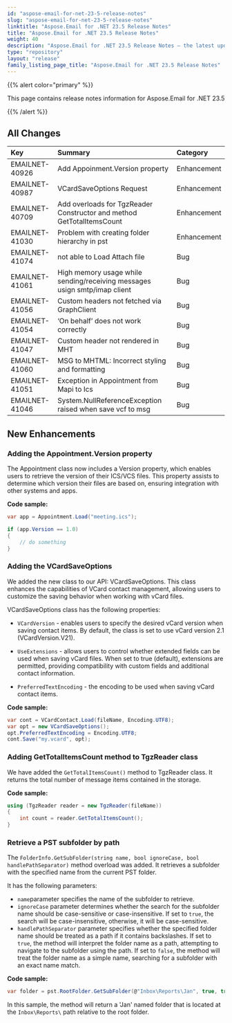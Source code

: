 ```yaml
---
id: "aspose-email-for-net-23-5-release-notes"
slug: "aspose-email-for-net-23-5-release-notes"
linktitle: "Aspose.Email for .NET 23.5 Release Notes"
title: "Aspose.Email for .NET 23.5 Release Notes"
weight: 40
description: "Aspose.Email for .NET 23.5 Release Notes – the latest updates and fixes."
type: "repository"
layout: "release"
family_listing_page_title: "Aspose.Email for .NET 23.5 Release Notes"
---
```


{{% alert color="primary" %}}

This page contains release notes information for Aspose.Email for .NET 23.5

{{% /alert %}}

## **All Changes**

|**Key**|**Summary**|**Category**|
| :- | :- | :- |
|EMAILNET-40926|Add Appoinment.Version property|Enhancement|
|EMAILNET-40987|VCardSaveOptions Request|Enhancement|
|EMAILNET-40709|Add overloads for TgzReader Constructor and method GetTotalItemsCount|Enhancement|
|EMAILNET-41030|Problem with creating folder hierarchy in pst|Enhancement|
|EMAILNET-41074|not able to Load Attach file|Bug|
|EMAILNET-41061|High memory usage while sending/receiving messages usign smtp/imap client|Bug|
|EMAILNET-41056|Custom headers not fetched via GraphClient|Bug|
|EMAILNET-41054|‘On behalf’ does not work correctly|Bug|
|EMAILNET-41047|Custom header not rendered in MHT|Bug|
|EMAILNET-41060|MSG to MHTML: Incorrect styling and formatting|Bug|
|EMAILNET-41051|Exception in Appointment from Mapi to Ics|Bug|
|EMAILNET-41046|System.NullReferenceException raised when save vcf to msg|Bug|

## **New Enhancements**

### **Adding the Appointment.Version property**

The Appointment class now includes a Version property, which enables users to retrieve the version of their ICS/VCS files. This property assists to determine which version their files are based on, ensuring integration with other systems and apps.

**Code sample:**

```cs
var app = Appointment.Load("meeting.ics");

if (app.Version == 1.0)
{
    // do something
}
```

### **Adding the VCardSaveOptions**

We added the new class to our API: VCardSaveOptions. This class enhances the capabilities of VCard contact management, allowing users to customize the saving behavior when working with vCard files.

VCardSaveOptions class has the following properties:

- `VCardVersion` - enables users to specify the desired vCard version when saving contact items. By default, the class is set to use vCard version 2.1 (VCardVersion.V21).

- `UseExtensions` - allows users to control whether extended fields can be used when saving vCard files. When set to true (default), extensions are permitted, providing compatibility with custom fields and additional contact information.

- `PreferredTextEncoding` - the encoding to be used when saving vCard contact items.


**Code sample:**

```cs
var cont = VCardContact.Load(fileName, Encoding.UTF8);
var opt = new VCardSaveOptions();
opt.PreferredTextEncoding = Encoding.UTF8;
cont.Save("my.vcard", opt);
```

### **Adding GetTotalItemsCount method to TgzReader class**

We have added the `GetTotalItemsCount()` method to TgzReader class. It returns the total number of message items contained in the storage.

**Code sample:**

```cs
using (TgzReader reader = new TgzReader(fileName))
{
    int count = reader.GetTotalItemsCount();
}
```

### **Retrieve a PST subfolder by path**

The `FolderInfo.GetSubFolder(string name, bool ignoreCase, bool handlePathSeparator)` method overload was added. It retrieves a subfolder with the specified name from the current PST folder.

It has the following parameters:

- `name`parameter specifies the name of the subfolder to retrieve.
- `ignoreCase` parameter determines whether the search for the subfolder name should be case-sensitive or case-insensitive. If set to `true`, the search will be case-insensitive, otherwise, it will be case-sensitive.
- `handlePathSeparator` parameter specifies whether the specified folder name should be treated as a path if it contains backslashes. If set to `true`, the method will interpret the folder name as a path, attempting to navigate to the subfolder using the path. If set to `false`, the method will treat the folder name as a simple name, searching for a subfolder with an exact name match.

**Code sample:**

```cs
var folder = pst.RootFolder.GetSubFolder(@"Inbox\Reports\Jan", true, true);
```

In this sample, the method will return a 'Jan' named folder that is located at the `Inbox\Reports\` path relative to the root folder.
